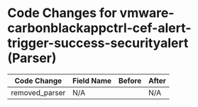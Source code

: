 # Code Changes for vmware-carbonblackappctrl-cef-alert-trigger-success-securityalert (Parser)

| Code Change | Field Name | Before | After |
|-------------|------------|--------|-------|
| removed_parser | N/A |  | N/A |